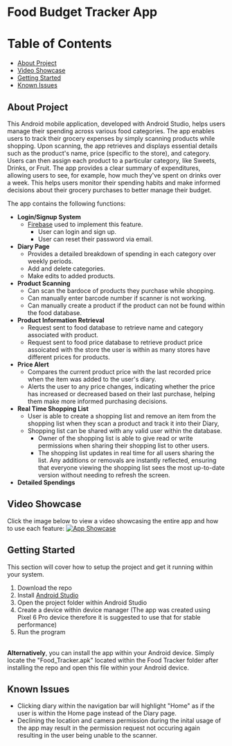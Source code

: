 
# Food Budget Tracker App

# Table of Contents

* [About Project](#about-project)
* [Video Showcase](#video-showcase)
* [Getting Started](#getting-started)
* [Known Issues](#known-issues)

## About Project

This Android mobile application, developed with Android Studio, helps users manage their spending across various food categories. The app enables users to track their grocery expenses by simply scanning products while shopping. Upon scanning, the app retrieves and displays essential details such as the product's name, price (specific to the store), and category. Users can then assign each product to a particular category, like Sweets, Drinks, or Fruit. The app provides a clear summary of expenditures, allowing users to see, for example, how much they've spent on drinks over a week. This helps users monitor their spending habits and make informed decisions about their grocery purchases to better manage their budget.

The app contains the following functions: 
* **Login/Signup System**
    - [Firebase](https://firebase.google.com/) used to implement this feature.
        - User can login and sign up.
        - User can reset their password via email.
* **Diary Page**
    - Provides a detailed breakdown of spending in each category over weekly periods. 
    - Add and delete categories.
    - Make edits to added products.
* **Product Scanning**
    - Can scan the bardoce of products they purchase while shopping. 
    - Can manually enter barcode number if scanner is not working. 
    - Can manually create a product if the product can not be found within the food database. 
* **Product Information Retrieval**
    - Request sent to food database to retrieve name and category associated with product. 
    - Request sent to food price database to retrieve product price assoicated with the store the user is within as many stores have different prices for products. 
* **Price Alert**
    - Compares the current product price with the last recorded price when the item was added to the user's diary.
    - Alerts the user to any price changes, indicating whether the price has increased or decreased based on their last purchase, helping them make more informed purchasing decisions.
* **Real Time Shopping List**
    - User is able to create a shopping list and remove an item from the shopping list when they scan a product and track it into their Diary,
    - Shopping list can be shared with any valid user within the database.
        - Owner of the shopping list is able to give read or write permissions when sharing their shopping list to other users.
        - The shopping list updates in real time for all users sharing the list. Any additions or removals are instantly reflected, ensuring that everyone viewing the shopping list sees the most up-to-date version without needing to refresh the screen.
* **Detailed Spendings**

## Video Showcase
Click the image below to view a video showcasing the entire app and how to use each feature:
[![App Showcase](https://img.youtube.com/vi/dMfNfRmLQ7c/0.jpg)](https://youtu.be/dMfNfRmLQ7c)

## Getting Started
This section will cover how to setup the project and get it running within your system.

1. Download the repo 
2. Install [Android Studio](https://developer.android.com/studio)
3. Open the project folder within Android Studio
4. Create a device within device manager (The app was created using Pixel 6 Pro device therefore it is suggested to use that for stable performance)
5. Run the program

\
**Alternatively**, you can install the app within your Android device. Simply locate the "Food_Tracker.apk" located within the Food Tracker folder after installing the repo and open this file within your Android device. 

## Known Issues
- Clicking diary within the navigation bar will highlight "Home" as if the user is within the Home page instead of the Diary page. 
- Declining the location and camera permission during the inital usage of the app may result in the permission request not occuring again resulting in the user being unable to the scanner. 

